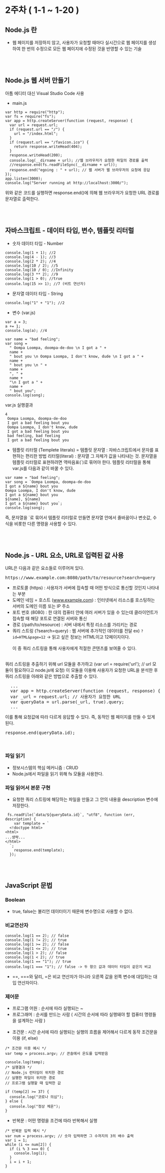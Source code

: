 # 2주차 ( 1-1 ~ 1-20 )

## Node.js 란

- 웹 페이지를 저장하지 않고, 사용자가 요청할 때마다 실시간으로 웹 페이지를 생성하여 한 번의 수정으로 모든 웹 페이지에 수정된 것을 반영할 수 있는 기술

<br><br>

## Node.js 웹 서버 만들기

아톰 에디터 대신 Visual Studio Code 사용

- main.js

```
var http = require("http");
var fs = require("fs");
var app = http.createServer(function (request, response) {
  var url = request.url;
  if (request.url == "/") {
    url = "/index.html";
  }
  if (request.url == "/favicon.ico") {
    return response.writeHead(404);
  }
  response.writeHead(200);
  console.log(__dirname + url); //웹 브라우저가 요청한 파일의 경로를 출력
  //response.end(fs.readFileSync(__dirname + url));
  response.end("egoing : " + url); // 웹 서버가 웹 브라우저의 요청에 응답
});
app.listen(3000);
console.log("Server running at http://localhost:3000/");
```

위와 같은 코드를 실행하면 response.end()에 의해 웹 브라우저가 요청한 URL 경로를 문자열로 출력한다.

<br><br>

## 자바스크립트 - 데이터 타입, 변수, 템플릿 리터럴

- 숫자 데이터 타입 - Number

```
console.log(1 + 1); //2
console.log(4 - 1); //3
console.log(2 * 2); //4
console.log(10 / 2); //5
console.log(10 / 0); //Infinity
console.log(3 ** 2); //9
console.log(1 > 0); //true
console.log(15 >> 1); //7 (비트 연산자)
```

- 문자열 데이터 타입 - String

```
console.log("1" + "1"); //2
```

- 변수 (var.js)

```
var a = 3;
a += 1;
console.log(a); //4

var name = "bad feeling";
var song =
  " Oompa Loompa, doompa-de-doo \n I got a " +
  name +
  " bout you \n Oompa Loompa, I don't know, dude \n I got a " +
  name +
  " bout you \n " +
  name +
  ", " +
  name +
  "\n I got a " +
  name +
  " bout you";
console.log(song);
```

var.js 실행결과

```
4
 Oompa Loompa, doompa-de-doo
 I got a bad feeling bout you
 Oompa Loompa, I don't know, dude
 I got a bad feeling bout you
 bad feeling, bad feeling
 I got a bad feeling bout you
```

- 템플릿 리터럴 (Templete literals) = 템플릿 문자열 : 자바스크립트에서 문자를 표현하는 편리한 방법
  리터럴(literal) : 문자열 그 자체가 값을 나타내는 것. 문자열을 템플릿 리터럴로 표현하려면 역따음표(`)로 묶어야 한다.
  템플릿 리터럴을 통해 var.js를 다음과 같이 바꿀 수 있다.

```
var name = "bad feeling";
var song = `Oompa Loompa, doompa-de-doo
I got a ${name} bout you
Oompa Loompa, I don't know, dude
I got a ${name} bout you
${name}, ${name}
I got a ${name} bout you`;
console.log(song);
```

즉, 문자열을 `로 묶어서 템플릿 리터럴로 만들면 문자열 안에서 줄바꿈이나 변숫값, 수식을 비롯한 다른 명령을 사용할 수 있다.

<br><br>

## Node.js - URL 요소, URL로 입력된 값 사용

URL은 다음과 같은 요소들로 이루어져 있다.

<pre>https://www.example.com:8080/path/to/resource?search=query</pre>

- 프로토콜 (https) : 사용자가 서버에 접속할 때 어떤 방식으로 통신할 것인지 나타내는 부분
- 도메인 네임 = 호스트 (www.example.com) : 인터넷에서 리소스를 호스팅하는 서버의 도메인 이름 또는 IP 주소
- 포트 번호 (8080) : 한 대의 컴퓨터 안에 여러 서버가 있을 수 있는데 클라이언트가 접속할 때 해당 포트로 연결된 서버와 통신
- 경로 (/path/to/resource) : 서버 내에서 특정 리소스를 가리키는 경로
- 쿼리 스트링 (?search=query) : 웹 서버에 추가적인 데이터를 전달
  ex) `?id=HTML&page=12` -> 읽고 싶은 정보는 HTML이고 12페이지이다. <br><br>
  이 중 쿼리 스트링을 통해 사용자에게 적절한 콘텐츠를 보여줄 수 있다.

<br>
쿼리 스트링을 추출하기 위해 url 모듈을 추가하고 (var url = require('url'); // url 모듈이 필요하다고 node.js에 요청)  
이 모듈을 이용해 사용자가 요청한 URL을 분석한 후 쿼리 스트링을 아래와 같은 방법으로 추출할 수 있다.
<pre>
  ...
  var app = http.createServer(function (request, response) {
  var _url = request.url; // 사용자가 요청한 URL
  var queryData = url.parse(_url, true).query;
  ...
</pre>

이를 통해 요청값에 따라 다르게 응답할 수 있다. 즉, 동적인 웹 페이지를 만들 수 있게 된다.

<pre>response.end(queryData.id); </pre>
<br>

### 파일 읽기

- 정보시스템의 핵심 메커니즘 : CRUD
- Node.js에서 파일을 읽기 위해 fs 모듈을 사용한다.

### 파일 읽어서 본문 구현

- 요청한 쿼리 스트링에 해당하는 파일을 만들고 그 안의 내용을 description 변수에 저장한다.

```
 fs.readFile(`data/${queryData.id}`, "utf8", function (err, description) {
    var template = `
  <!doctype html>
<html>
...생략...
</html>
  `;
    response.end(template);
  });
```

<br><br>

## JavaScript 문법

### Boolean

- true, false는 불리언 데이터이기 때문에 변수명으로 사용할 수 없다.

### 비교연산자

```
console.log(1 == 2); // false
console.log(1 != 2); // true
console.log(1 >= 2); // false
console.log(1 <= 2); // true
console.log(1 > 2); // false
console.log(1 < 2); // true
console.log(1 == "1"); // true
console.log(1 === "1"); // false -> 두 항으 값과 데이터 타입이 같은지 비교
```

- ==, ===와 달리, =은 비교 연산자가 아니라 오른쪽 값을 왼쪽 변수에 대입하는 대입 연산자이다.

### 제어문

- 프로그램 어원 : 순서에 따라 실행되는 ~
- 프로그래머 : 순서를 만드는 사람 ( 시간의 순서에 따라 실행돼야 할 컴퓨터 명령들을 설계하는 사람 ) <br><br>
- 조건문 : 시간 순서에 따라 실행되는 실행의 흐름을 제어해서 다르게 동작
  조건문을 이용 (if, else)

```
/* 조건문 이용 예시 */
var temp = process.argv; // 콘솔에서 온도를 입력받음

console.log(temp);
/* 실행결과 */
// Node.js 런타임이 위치한 경로
// 실행한 파일이 위치한 경로
// 프로그램 실행할 때 입력한 값

if (temp[2] >= 37) {
  console.log("코로나 의심");
} else {
  console.log("정상 체온");
}

```

- 반복문 : 어떤 명령을 조건에 따라 반복해서 실행

```
/* 반복문 입력 예시 */
var num = process.argv; // 숫자 입력하면 그 수까지의 3의 배수 출력
var i = 1;
while (i <= num[2]) {
  if (i % 3 === 0) {
    console.log(i);
  }
  i = i + 1;
}
```
